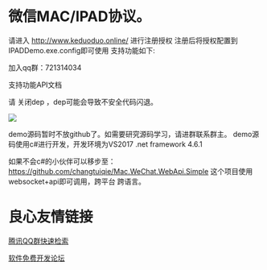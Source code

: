 # 微信MAC/IPAD协议。
 请进入  http://www.keduoduo.online/ 进行注册授权 
 注册后将授权配置到IPADDemo.exe.config即可使用 
 支持功能如下: 

 加入qq群：721314034 
 

 支持功能API文档  

请 关闭dep  ，dep可能会导致不安全代码闪退。

![](https://github.com/changtuiqie/Mac.WeChat/blob/master/demo.gif)  

demo源码暂时不放github了。如需要研究源码学习，请进群联系群主。 
demo源码使用c#进行开发，开发环境为VS2017 .net framework 4.6.1
 
如果不会c#的小伙伴可以移步至：
https://github.com/changtuiqie/Mac.WeChat.WebApi.Simple
这个项目使用websocket+api即可调用，跨平台 跨语言。

 # 良心友情链接

[腾讯QQ群快速检索](http://u.720life.cn/s/8cf73f7c)

[软件免费开发论坛](http://u.720life.cn/s/bbb01dc0)